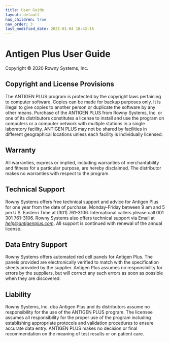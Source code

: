 ```yaml
---
title: User Guide
layout: default
has_children: true
nav_order: 3
last_modified_date: 2021-01-04 10:42:16
---
```


# Antigen Plus User Guide

Copyright © 2020 Rowny Systems, Inc.

## Copyright and License Provisions

The ANTIGEN PLUS program is protected by the copyright laws pertaining to
computer software. Copies can be made for backup purposes only. It is illegal to
give copies to another person or duplicate the software by any other means.
Purchase of the ANTIGEN PLUS from Rowny Systems, Inc. or one of its distributors
constitutes a license to install and use the program on computers or a computer
network with multiple stations in a single laboratory facility. ANTIGEN PLUS may
not be shared by facilities in different geographical locations unless each
facility is individually licensed.

## Warranty

All warranties, express or implied, including warranties of merchantability and
fitness for a particular purpose, are hereby disclaimed. The distributor makes
no warranties with respect to the program.

## Technical Support

Rowny Systems offers free technical support and advice for Antigen Plus for one
year from the date of purchase, Monday-Friday between 9 am and 5 pm U.S. Eastern
Time at (301) 761-3106. International callers please call 001 301 761-3106.
Rowny Systems also offers technical support via Email at
_[help@antigenplus.com](mailto:help@antigenplus.com)_. All support is continued
with renewal of the annual license.

## Data Entry Support

Rowny Systems offers automated red cell panels for Antigen Plus. The panels
provided are electronically verified to match with the specification sheets
provided by the supplier. Antigen Plus assumes no responsibility for errors by
the suppliers, but will correct any such errors as soon as possible when they
are discovered.

## Liability

Rowny Systems, Inc. dba Antigen Plus and its distributors assume no
responsibility for the use of the ANTIGEN PLUS program. The licensee assumes all
responsibility for the proper use of the program including establishing
appropriate protocols and validation procedures to ensure accurate data entry.
ANTIGEN PLUS makes no decision or final recommendation on the meaning of test
results or on patient care.
